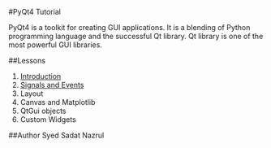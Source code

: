 #PyQt4 Tutorial

PyQt4 is a toolkit for creating GUI applications. It is a blending of Python programming language and the successful Qt library. Qt library is one of the most powerful GUI libraries.

##Lessons
1. [Introduction](https://github.com/snazrul1/PyRevolution/blob/master/PyQt4/Introduction.ipynb)
2. [Signals and Events](https://github.com/snazrul1/PyRevolution/blob/master/PyQt4/Events%20and%20Signals.ipynb)
3. Layout
4. Canvas and Matplotlib
5. QtGui objects
6. Custom Widgets

##Author
Syed Sadat Nazrul
